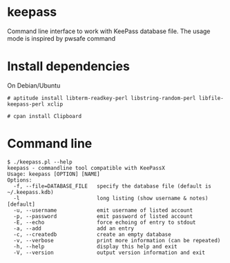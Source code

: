 keepass
=======

Command line interface to work with KeePass database file. The usage mode is inspired by pwsafe command

Install dependencies
====================

On Debian/Ubuntu
```shell
# aptitude install libterm-readkey-perl libstring-random-perl libfile-keepass-perl xclip

# cpan install Clipboard
```


Command line
============

```shell
$ ./keepass.pl --help
keepass - commandline tool compatible with KeePassX
Usage: keepass [OPTION] [NAME]
Options:
  -f, --file=DATABASE_FILE   specify the database file (default is ~/.keepass.kdb)
  -l                         long listing (show username & notes) [default]
  -u, --username             emit username of listed account
  -p, --password             emit password of listed account
  -E, --echo                 force echoing of entry to stdout
  -a, --add                  add an entry
  -c, --createdb             create an empty database
  -v, --verbose              print more information (can be repeated)
  -h, --help                 display this help and exit
  -V, --version              output version information and exit
```
